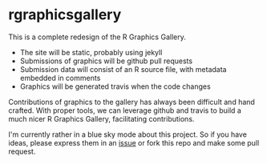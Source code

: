 rgraphicsgallery
================

This is a complete redesign of the R Graphics Gallery. 

- The site will be static, probably using jekyll
- Submissions of graphics will be github pull requests
- Submission data will consist of an R source file, with metadata embedded in comments
- Graphics will be generated travis when the code changes

Contributions of graphics to the gallery has always been difficult and hand crafted. With proper tools, we can leverage github and travis to build a much nicer R Graphics Gallery, facilitating contributions. 

I'm currently rather in a blue sky mode about this project. So if you have ideas, please express them in an [issue](https://github.com/romainfrancois/rgraphicsgallery/issues) or fork this repo and make some pull request. 
